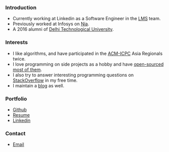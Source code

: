 ### Introduction
 - Currently working at Linkedin as a Software Engineer in the [LMS](https://business.linkedin.com/marketing-solutions) team.
 - Previously worked at Infosys on [Nia](https://www.infosys.com/nia/pages/index.aspx).
 - A 2016 alumni of [Delhi Technological University](http://dtu.ac.in/).

### Interests
 - I like algorithms, and have participated in the [ACM-ICPC](https://en.wikipedia.org/wiki/ACM_International_Collegiate_Programming_Contest) Asia Regionals twice.
 - I love programming on side projects as a hobby and have [open-sourced most of them](https://github.com/Anmol-Singh-Jaggi?tab=repositories).
 - I also try to answer interesting programming questions on [StackOverflow](http://stackoverflow.com/users/1925388/anmol-singh-jaggi) in my free time.
 - I maintain a [blog](https://anmolsinghjaggi.com/) as well.

### Portfolio
 - [Github](https://github.com/Anmol-Singh-Jaggi)
 - [Resume](https://drive.google.com/file/d/0Bw239KLrN7zoWFY1YTBFX2tpRXM/view?usp=sharing)
 - [Linkedin](https://in.linkedin.com/in/anmolsinghjaggi)

### Contact
 - [Email](http://goo.gl/oVVZ2y)
